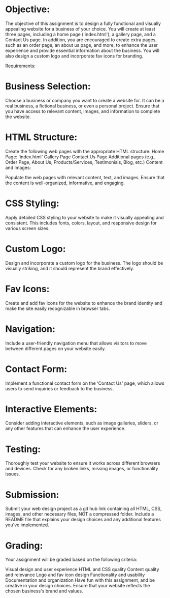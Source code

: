 # Objective:

The objective of this assignment is to design a fully functional and visually appealing website for a business of your choice. You will create at least three pages, including a home page ('index.html'), a gallery page, and a Contact Us page. In addition, you are encouraged to create extra pages, such as an order page, an about us page, and more, to enhance the user experience and provide essential information about the business. You will also design a custom logo and incorporate fav icons for branding.

Requirements:

# Business Selection:

Choose a business or company you want to create a website for. It can be a real business, a fictional business, or even a personal project. Ensure that you have access to relevant content, images, and information to complete the website.

# HTML Structure:

Create the following web pages with the appropriate HTML structure:
Home Page: 'index.html'
Gallery Page
Contact Us Page
Additional pages (e.g., Order Page, About Us, Products/Services, Testimonials, Blog, etc.)
Content and Images:

Populate the web pages with relevant content, text, and images. Ensure that the content is well-organized, informative, and engaging.

# CSS Styling:

Apply detailed CSS styling to your website to make it visually appealing and consistent. This includes fonts, colors, layout, and responsive design for various screen sizes.

# Custom Logo:

Design and incorporate a custom logo for the business. The logo should be visually striking, and it should represent the brand effectively.

# Fav Icons:

Create and add fav icons for the website to enhance the brand identity and make the site easily recognizable in browser tabs.

# Navigation:

Include a user-friendly navigation menu that allows visitors to move between different pages on your website easily.

# Contact Form:

Implement a functional contact form on the 'Contact Us' page, which allows users to send inquiries or feedback to the business.

# Interactive Elements:

Consider adding interactive elements, such as image galleries, sliders, or any other features that can enhance the user experience.

# Testing:

Thoroughly test your website to ensure it works across different browsers and devices. Check for any broken links, missing images, or functionality issues.

# Submission:

Submit your web design project as a git hub link containing all HTML, CSS, images, and other necessary files, NOT a compressed folder. Include a README file that explains your design choices and any additional features you've implemented.

# Grading:

Your assignment will be graded based on the following criteria:

Visual design and user experience
HTML and CSS quality
Content quality and relevance
Logo and fav icon design
Functionality and usability
Documentation and organization
Have fun with this assignment, and be creative in your design choices. Ensure that your website reflects the chosen business's brand and values.
